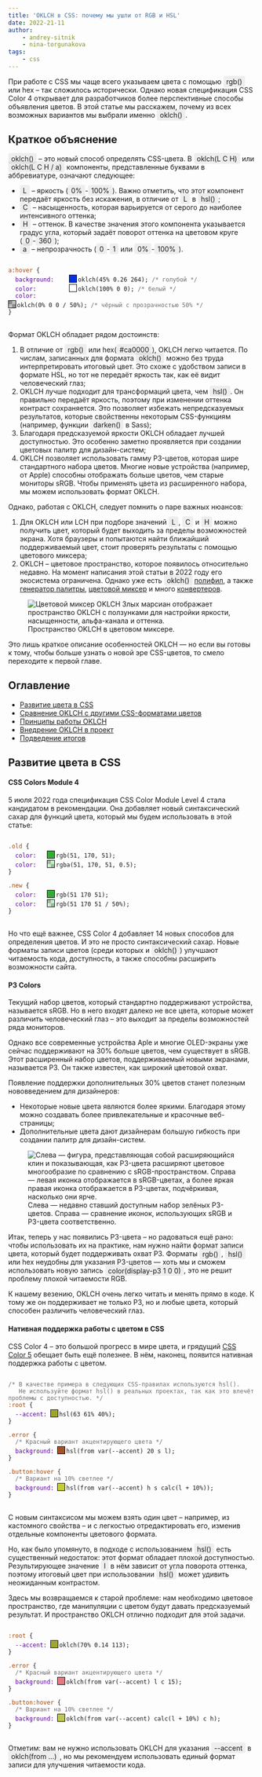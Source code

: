 ```yaml
---
title: 'OKLCH в CSS: почему мы ушли от RGB и HSL'
date: 2022-21-11
author:
    - andrey-sitnik
    - nina-torgunakova
tags:
    - css
---
```


<style>
  .text-highlight {
    background-color: #0000000f;
    border-radius: 4px;
    padding: 0.2em 6px;
    white-space: pre-wrap;
    word-break: break-word;
  }

  .color-preview {
    width: 16px;
    height: 16px;
    border: 1px solid black;
    box-sizing: border-box;
    display: inline-block;
    position: relative;
    top: 2px;
    margin-right: 2px;
  }

  .color-preview::before {
    background: repeating-conic-gradient(#fff 0% 25%, #999 0% 50%) 0 0 / 14px 14px;
    display: block;
    width: 14px;
    height: 14px;
    content: '';
    z-index: -1;
    opacity: 0.5;
  }

  .color-preview.without-opacity::before {
    display: none;
  }

  .preview-with-value {
    display: inline-block;
    position: relative;
  }

  .selector {
    color: #a1490f;
  }

  .property {
    --device-width: 80px;
    --mobile-width: 65px;
    color: #550098;
    display: inline-block;
    min-width: var(--device-width);
  }

  .comment {
    color: #706D71;
  }

  @media (max-width: 1239px) {
    .property {
      min-width: var(--mobile-width);
    }
  }
</style>

При работе с CSS мы чаще всего указываем цвета с помощью <span class="text-highlight">rgb()</span> или hex – так сложилось исторически. Однако новая спецификация CSS Color 4 открывает для разработчиков более перспективные способы объявления цветов. В этой статье мы расскажем, почему из всех возможных вариантов мы выбрали именно <span class="text-highlight">oklch()</span>.

## Краткое объяснение

<span class="text-highlight">oklch()</span> – это новый способ определять CSS-цвета. В <span class="text-highlight">oklch(L C H)</span> или <span class="text-highlight">oklch(L C H / a)</span> компоненты, представленные буквами в аббревиатуре, означают следующее:

- <span class="text-highlight">L</span> – яркость (<span class="text-highlight">0%</span>-<span class="text-highlight">100%</span>). Важно отметить, что этот компонент передаёт яркость без искажения, в отличие от <span class="text-highlight">L</span> в <span class="text-highlight">hsl()</span>;
- <span class="text-highlight">C</span> – насыщенность, которая варьируется от серого до наиболее интенсивного оттенка;
- <span class="text-highlight">H</span> – оттенок. В качестве значения этого компонента указывается градус угла, который задаёт поворот оттенка на цветовом круге (<span class="text-highlight">0</span>-<span class="text-highlight">360</span>);
- <span class="text-highlight">a</span> – непрозрачность (<span class="text-highlight">0</span>-<span class="text-highlight">1</span> или <span class="text-highlight">0%</span>-<span class="text-highlight">100%</span>).
<pre data-lang="css">
<code tabindex="0" class="language-css">
<span class="selector">a:hover&nbsp;</span><span>{</span>
  <span class="property" style="--device-width: 150px; --mobile-width: 110px;">background:&nbsp;</span><div class="preview-with-value"><div class="color-preview without-opacity" style="background-color: rgb(0.21, 50.42, 225.59)"></div><span class="value">oklch(45% 0.26 264);&nbsp;</span><span class="comment">/* голубой */</span></div>
  <span class="property" style="--device-width: 150px; --mobile-width: 110px;">color:&nbsp;</span><div class="preview-with-value"><div class="color-preview without-opacity" style="background-color: #fff"></div><span class="value">oklch(100% 0 0);&nbsp;</span><span class="comment">/* белый */</span></div>
  <span class="property" style="--device-width: 150px; --mobile-width: 110px;">color:&nbsp;</span><div class="preview-with-value"><div class="color-preview" style="background-color: rgba(0, 0, 0, 0.5);"></div><span class="value">oklch(0% 0 0 / 50%);&nbsp;</span><span class="comment">/* чёрный с прозрачностью 50% */</span></div>
<span>}</span>
</code>
</pre>
Формат OKLCH обладает рядом достоинств:

1. В отличие от <span class="text-highlight">rgb()</span> или hex(<span class="text-highlight">#ca0000</span>), OKLCH легко читается. По числам, записанных для формата <span class="text-highlight">oklch()</span> можно без труда интерпретировать итоговый цвет. Это схоже с удобством записи в формате HSL, но тот не передаёт яркость так, как её видит человеческий глаз;
2. OKLCH лучше подходит для трансформаций цвета, чем <span class="text-highlight">hsl()</span>. Он правильно передаёт яркость, поэтому при изменении оттенка контраст сохраняется. Это позволяет избежать непредсказуемых результатов, которые свойственны некоторым CSS-функциям (например, функции <span class="text-highlight">darken()</span> в Sass);
3. Благодаря предсказуемой яркости OKLCH обладает лучшей доступностью. Это особенно заметно проявляется при создании цветовых палитр для дизайн-систем;
4. OKLCH позволяет использовать гамму P3-цветов, которая шире стандартного набора цветов. Многие новые устройства (например, от Apple) способны отображать больше цветов, чем старые мониторы sRGB. Чтобы применять цвета из расширенного набора, мы можем использовать формат OKLCH.

Однако, работая с OKLCH, следует помнить о паре важных нюансов:

1. Для OKLCH или LCH при подборе значений <span class="text-highlight">L</span>, <span class="text-highlight">C</span> и <span class="text-highlight">H</span> можно получить цвет, который будет выходить за пределы возможностей экрана. Хотя браузеры и попытаются найти ближайший поддерживаемый цвет, стоит проверять результаты с помощью цветового миксера;
2. OKLCH – цветовое пространство, которое появилось относительно недавно. На момент написания этой статьи в 2022 году его экосистема ограничена. Однако уже есть <span class="text-highlight">oklch()</span> <a href="https://github.com/csstools/postcss-plugins/tree/main/plugins/postcss-oklab-function" target="_blank" rel="noopener noreferrer">полифил</a>, а также <a href="https://huetone.ardov.me/" target="_blank" rel="noopener noreferrer">генератор палитры</a>, <a href="https://oklch.evilmartians.io/" target="_blank" rel="noopener noreferrer">цветовой миксер</a> и много <a href="https://bottosson.github.io/posts/oklab/#oklab-implementations" target="_blank" rel="noopener noreferrer">конвертеров</a>.
<figure>
    <img src="images/oklch-picker.png" loading="lazy" alt="Цветовой миксер OKLCH Злых марсиан отображает пространство OKLCH с ползунками для настройки яркости, насыщенности, альфа-канала и оттенка.">
    <figcaption>Пространство OKLCH в цветовом миксере.</figcaption>
</figure>
Это лишь краткое описание особенностей OKLCH — но если вы готовы к тому, чтобы больше узнать о новой эре CSS-цветов, то смело переходите к первой главе.

## Оглавление

- [Развитие цвета в CSS](#section-3)
- [Сравнение OKLCH с другими CSS-форматами цветов](#section-4)
- [Принципы работы OKLCH](#section-5)
- [Внедрение OKLCH в проект](#section-6)
- [Подведение итогов](#section-7)

## Развитие цвета в CSS
#### CSS Colors Module 4

5 июля 2022 года спецификация CSS Color Module Level 4 стала кандидатом в рекомендации. Она добавляет новый синтаксический сахар для функций цвета, который мы будем использовать в этой статье:
<pre data-lang="css">
<code tabindex="0" class="language-css">
<span class="selector">.old&nbsp;</span><span>{</span>
  <span class="property">color:&nbsp;</span><div class="preview-with-value"><div class="color-preview without-opacity" style="background-color: rgb(51, 170, 51);"></div><span class="value">rgb(51, 170, 51);&nbsp;</span></div>
  <span class="property">color:&nbsp;</span><div class="preview-with-value"><div class="color-preview" style="background-color: rgba(51, 170, 51, 0.5);"></div><span class="value">rgba(51, 170, 51, 0.5);&nbsp;</span></div>
<span>}</span>

<span class="selector">.new&nbsp;</span><span>{</span>
  <span class="property">color:&nbsp;</span><div class="preview-with-value"><div class="color-preview without-opacity" style="background-color: rgb(51 170 51);"></div><span class="value">rgb(51 170 51);&nbsp;</span></div>
  <span class="property">color:&nbsp;</span><div class="preview-with-value"><div class="color-preview" style="background-color: rgb(51 170 51 / 50%);"></div><span class="value">rgb(51 170 51 / 50%);&nbsp;</span></div>
<span>}</span>
</code>
</pre>

Но что ещё важнее, CSS Color 4 добавляет 14 новых способов для определения цветов. И это не просто синтаксический сахар. Новые форматы записи цветов (среди которых и <span class="text-highlight">oklch()</span>) улучшают читаемость кода, доступность, а также способны расширить возможности сайта.

#### P3 Colors

Текущий набор цветов, который стандартно поддерживают устройства, называется sRGB. Но в него входят далеко не все цвета, которые может различить человеческий глаз – это выходит за пределы возможностей ряда мониторов.

Однако все современные устройства Aple и многие OLED-экраны уже сейчас поддерживают на 30% больше цветов, чем существует в sRGB. Этот расширенный набор цветов, поддерживаемый новыми экранами, называется P3. Он также известен, как широкий цветовой охват.

Появление поддержки дополнительных 30% цветов станет полезным нововведением для дизайнеров:

- Некоторые новые цвета являются более яркими. Благодаря этому можно создавать более привлекательные и красочные веб-страницы;
- Дополнительные цвета дают дизайнерам большую гибкость при создании палитр для дизайн-систем.
<figure>
    <img src="images/p3.png" loading="lazy" alt="Слева — фигура, представляющая собой расширяющийся клин и показывающая, как P3-цвета расширяют цветовое многообразие по сравнению с sRGB-пространством. Справа — левая иконка отображается в sRGB-цветах, а более яркая правая иконка отображается в P3-цветах, подчёркивая, насколько они ярче.">
    <figcaption>Слева — недавно ставший доступным набор зелёных P3-цветов. Справа — сравнение иконок, использующих sRGB и P3-цвета соответственно.</figcaption>
</figure>
Итак, теперь у нас появились P3-цвета – но радоваться ещё рано: чтобы использовать их на практике, нам нужно найти формат записи цвета, который будет поддерживать охват P3. Форматы <span class="text-highlight">rgb()</span>, <span class="text-highlight">hsl()</span> или hex неудобны для указания P3-цветов — хоть мы и сможем использовать новую запись <span class="text-highlight">color(display-p3 1 0 0)</span>, это не решит проблему плохой читаемости RGB.

К нашему везению, OKLCH очень легко читать и менять прямо в коде. К тому же он поддерживает не только P3, но и любые цвета, который способен различить человеческий глаз.

#### Нативная поддержка работы с цветом в CSS

CSS Color 4 – это большой прогресс в мире цвета, и грядущий <a href="https://www.w3.org/TR/css-color-5/" target="_blank" rel="noopener noreferrer">CSS Color 5</a> обещает быть ещё полезнее. В нём, наконец, появится нативная поддержка работы с цветом.
<pre data-lang="css">
<code tabindex="0" class="language-css">
<span class="comment">/* В качестве примера в следующих CSS-правилах используются hsl().
   Не используйте формат hsl() в реальных проектах, так как это влечёт проблемы с доступностью. */</span>
<span class="selector">:root&nbsp;</span><span>{</span>
  <span class="property">--accent:&nbsp;</span><div class="preview-with-value"><div class="color-preview without-opacity" style="background-color: hsl(63 61% 40%);"></div><span class="value">hsl(63 61% 40%);&nbsp;</span></div>
<span>}</span>

<span class="selector">.error&nbsp;</span><span>{</span>
  <span class="comment">/* Красный вариант акцентирующего цвета */</span>
  <span class="property">background:&nbsp;</span><div class="preview-with-value"><div class="color-preview without-opacity" style="background-color: hsl(20, 61%, 40%);"></div><span class="value">hsl(from var(--accent) 20 s l);&nbsp;</span></div>
<span>}</span>

<span class="selector">.button:hover&nbsp;</span><span>{</span>
  <span class="comment">/* Вариант на 10% светлее */</span>
  <span class="property">background:&nbsp;</span><div class="preview-with-value"><div class="color-preview without-opacity" style="background-color: hsl(63, 61%, 50%);"></div><span class="value">hsl(from var(--accent) h s calc(l + 10%));&nbsp;</span></div>
<span>}</span>
</code>
</pre>
С новым синтаксисом мы можем взять один цвет – например, из кастомного свойства – и с легкостью отредактировать его, изменив отдельные компоненты цветового формата.

Но, как было упомянуто, в подходе с использованием <span class="text-highlight">hsl()</span> есть существенный недостаток: этот формат обладает плохой доступностью. Результирующее значение <span class="text-highlight">l</span> в нём зависит от угла поворота оттенка, поэтому итоговый цвет при использовании <span class="text-highlight">hsl()</span> может удивить неожиданным контрастом.

Здесь мы возвращаемся к старой проблеме: нам необходимо цветовое пространство, где манипуляции с цветом будут давать предсказуемый результат. И пространство OKLCH отлично подходит для этой задачи.
<pre data-lang="css">
<code tabindex="0" class="language-css">
<span class="selector">:root&nbsp;</span><span>{</span>
  <span class="property">--accent:&nbsp;</span><div class="preview-with-value"><div class="color-preview without-opacity" style="background-color: rgb(160, 167, 45);"></div><span class="value">oklch(70% 0.14 113);&nbsp;</span></div>
<span>}</span>

<span class="selector">.error&nbsp;</span><span>{</span>
  <span class="comment">/* Красный вариант акцентирующего цвета */</span>
  <span class="property">background:&nbsp;</span><div class="preview-with-value"><div class="color-preview without-opacity" style="background-color: rgb(232, 119, 130);"></div><span class="value">oklch(from var(--accent) l c 15);&nbsp;</span></div>
<span>}</span>

<span class="selector">.button:hover&nbsp;</span><span>{</span>
  <span class="comment">/* Вариант на 10% светлее */</span>
  <span class="property">background:&nbsp;</span><div class="preview-with-value"><div class="color-preview without-opacity" style="background-color: rgb(190, 199, 82);"></div><span class="value">oklch(from var(--accent) calc(l + 10%) c h);&nbsp;</span></div>
<span>}</span>
</code>
</pre>
Отметим: вам не нужно использовать OKLCH для указания <span class="text-highlight">--accent</span> в <span class="text-highlight">oklch(from …)</span>, но мы рекомендуем использовать единый формат записи для улучшения читаемости кода.
 